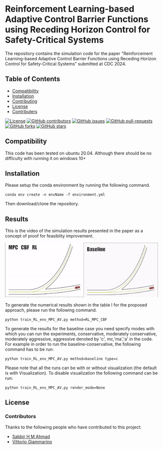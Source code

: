 # Reinforcement Learning-based Adaptive Control Barrier Functions using Receding Horizon Control for Safety-Critical Systems

The repository contains the simulation code for the paper "Reinforcement Learning-based Adaptive Control Barrier Functions using Receding Horizon Control for Safety-Critical Systems" submitted at CDC 2024.

## Table of Contents
- [Compatibility](#compatibility)
- [Installation](#installation)
- [Contributing](#contributing)
- [License](#license)
- [Contributers](#contributors)


[![License](https://img.shields.io/badge/License-MIT-blue.svg)](https://opensource.org/licenses/MIT)
[![GitHub contributors](https://img.shields.io/github/contributors/username/repository.svg)](https://GitHub.com/username/repository/graphs/contributors/)
[![GitHub issues](https://img.shields.io/github/issues/username/repository.svg)](https://GitHub.com/username/repository/issues/)
[![GitHub pull-requests](https://img.shields.io/github/issues-pr/username/repository.svg)](https://GitHub.com/username/repository/pulls/)
[![GitHub forks](https://img.shields.io/github/forks/username/repository.svg?style=social&label=Fork&maxAge=2592000)](https://GitHub.com/username/repository/network/)
[![GitHub stars](https://img.shields.io/github/stars/username/repository.svg?style=social&label=Star&maxAge=2592000)](https://GitHub.com/username/repository/stargazers/)


## Compatibility
This code has been tested on ubuntu 20.04. Although there should be no difficulty with running it on windows 10+ 
## Installation

Please setup the conda environment by running the following command.

```
conda env create -n envName -f environment.yml
```
Then download/clone the repository.

## Results
This is the video of the simulation results presented in the paper as a concept of proof for feasiblity improvement.
<p align="center">
  <img src="mixed_video.gif">
</p>


To generate the numerical results shown in the table I for the proposed approach, please run the following command.

```
python train_RL_env_MPC_AV.py method=RL_MPC_CBF

```

To generate the results for the baseline case you need specify modes with which you can run the experiments, conservative, moderately conservative, moderately aggressive, aggressive denoted by 'c', mc,'ma','a' in the code.
For example in order to run the baseline-conservative, the following command has to be run:
```
python train_RL_env_MPC_AV.py method=baseline type=c
```

Please note that all the runs can be with or without visualization (the default is with Visualization). To disable visualization the following command can be run: 
```
python train_RL_env_MPC_AV.py render_mode=None
```
## License

### Contributors

Thanks to the following people who have contributed to this project:

- [Sabbir H M Ahmad](https://github.com/SabbirAhmad26)
- [Vittorio Giammarino](https://github.com/VittorioGiammarino)
